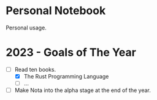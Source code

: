 # Personal Notebook
Personal usage.


# 2023 - Goals of The Year
* [ ] Read ten books.
  * [x] The Rust Programming Language
  * [ ] ...
* [ ] Make Nota into the alpha stage at the end of the year.
